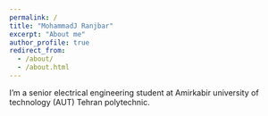 ```yaml
---
permalink: /
title: "MohammadJ Ranjbar"
excerpt: "About me"
author_profile: true
redirect_from: 
  - /about/
  - /about.html
---
```


I’m a senior electrical engineering student at Amirkabir university of technology (AUT) Tehran polytechnic.
